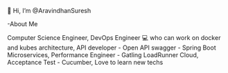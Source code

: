 👋 Hi, I’m @AravindhanSuresh

 -About Me 
 
 Computer Science Engineer, DevOps Engineer 💻 who can work on docker and kubes architecture, API developer - Open API swagger - Spring Boot Microservices, Performance Engineer - Gatling LoadRunner Cloud, Acceptance Test - Cucumber, Love to learn new techs


